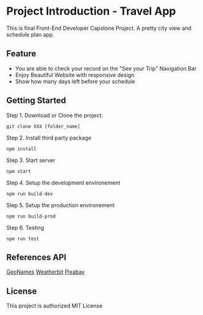 # Project Introduction - Travel App

This is final Front-End Developer Capstone Project. A pretty city view and schedule plan app. 

## Feature

- You are able to check your record on the "See your Trip" Navigation Bar
- Enjoy Beautiful Website with responsive design 
- Show how many days left before your schedule

## Getting Started

Step 1. Download or Clone the project:
```
git clone XXX [folder_name]
```

Step 2. Install third party package
```
npm install
```

Step 3. Start server
```
npm start
```

Step 4. Setup the development environement
```
npm run build-dev
```

Step 5. Setup the production environement
```
npm run build-prod
```

Step 6. Testing
```
npm run test
```

<!-- ## Link 

[Travel App]() -->

## References API

[GeoNames](http://www.geonames.org/export/web-services.html)
[Weatherbit](https://www.weatherbit.io/)
[Pixabay](https://pixabay.com/api/docs/)

## License
 This project is authorized MIT License